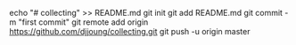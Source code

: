 echo "# collecting" >> README.md
git init
git add README.md
git commit -m "first commit"
git remote add origin https://github.com/djjoung/collecting.git
git push -u origin master
